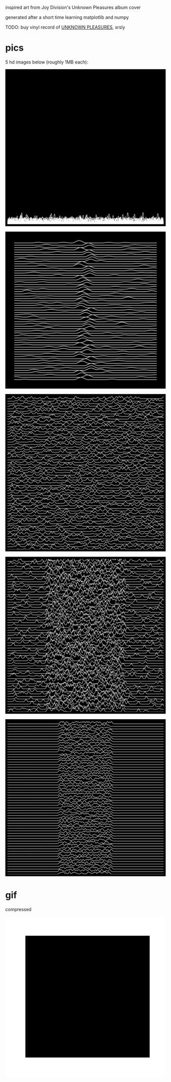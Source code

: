 inspired art from Joy Division's Unknown Pleasures album cover

generated after a short time learning matplotlib and numpy

TODO: buy vinyl record of [UNKNOWN PLEASURES](https://www.youtube.com/watch?v=oo7lt0lLOvg), srsly

# pics

5 hd images below (roughly 1MB each):

![](1.png)

![](2.png)

![](3.png)

![](4.png)

![](5.png)

# gif

compressed

![](animated-visualization-compressed.gif)
